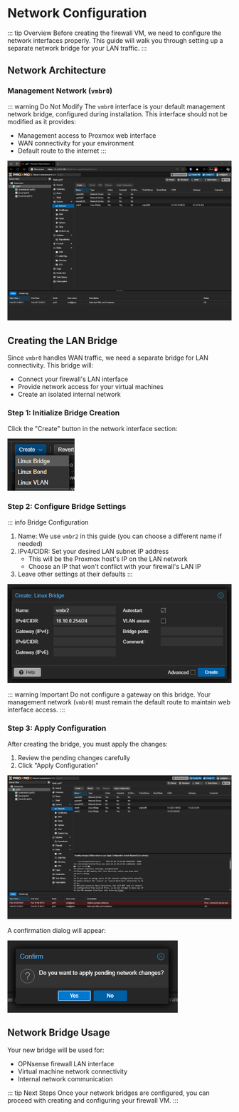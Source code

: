 # Network Configuration

::: tip Overview
Before creating the firewall VM, we need to configure the network interfaces properly. This guide will walk you through setting up a separate network bridge for your LAN traffic.
:::

## Network Architecture

### Management Network (`vmbr0`)
::: warning Do Not Modify
The `vmbr0` interface is your default management network bridge, configured during installation. This interface should not be modified as it provides:
- Management access to Proxmox web interface
- WAN connectivity for your environment
- Default route to the internet
:::

![PVE Manager Network Settings](<images/network-setup/Screenshot 2025-02-09 135238.png>)

## Creating the LAN Bridge

Since `vmbr0` handles WAN traffic, we need a separate bridge for LAN connectivity. This bridge will:
- Connect your firewall's LAN interface
- Provide network access for your virtual machines
- Create an isolated internal network

### Step 1: Initialize Bridge Creation

Click the "Create" button in the network interface section:

![PVE Manager Create Linux Bridge Button](images/network-setup/image-1.png)

### Step 2: Configure Bridge Settings

::: info Bridge Configuration
1. Name: We use `vmbr2` in this guide (you can choose a different name if needed)
2. IPv4/CIDR: Set your desired LAN subnet IP address
   - This will be the Proxmox host's IP on the LAN network
   - Choose an IP that won't conflict with your firewall's LAN IP
3. Leave other settings at their defaults
:::

![PVE Manager Create Linux Bridge Dialog](images/network-setup/image.png)

::: warning Important
Do not configure a gateway on this bridge. Your management network (`vmbr0`) must remain the default route to maintain web interface access.
:::

### Step 3: Apply Configuration

After creating the bridge, you must apply the changes:

1. Review the pending changes carefully
2. Click "Apply Configuration"

![PVE Manager pending network changes](images/network-setup/image-2.png)

A confirmation dialog will appear:

![PVE Manager pending network changes dialog](images/network-setup/image-3.png)

## Network Bridge Usage

Your new bridge will be used for:
- OPNsense firewall LAN interface
- Virtual machine network connectivity
- Internal network communication

::: tip Next Steps
Once your network bridges are configured, you can proceed with creating and configuring your firewall VM.
:::